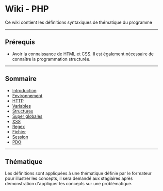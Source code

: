 # Wiki - PHP

Ce wiki contient les définitions syntaxiques de thématique du programme

___

## Prérequis

* Avoir la connaissance de HTML et CSS. Il est également nécessaire de connaître
la programmation structurée.

___

## Sommaire

* [Introduction](https://github.com/seeren-training/PHP/wiki/01)
* [Environnement](https://github.com/seeren-training/PHP/wiki/02)
* [HTTP](https://github.com/seeren-training/PHP/wiki/03)
* [Variables](https://github.com/seeren-training/PHP/wiki/04)
* [Structures](https://github.com/seeren-training/PHP/wiki/05)
* [Super globales](https://github.com/seeren-training/PHP/wiki/06)
* [XSS](https://github.com/seeren-training/PHP/wiki/07)
* [Regex](https://github.com/seeren-training/PHP/wiki/08)
* [Fichier](https://github.com/seeren-training/PHP/wiki/09)
* [Session](https://github.com/seeren-training/PHP/wiki/10)
* [PDO](https://github.com/seeren-training/PHP/wiki/11)

___

## Thématique

Les définitions sont appliquées à une thématique définie par le formateur pour illustrer les concepts, il sera demandé aux stagiaires après démonstration d'appliquer les concepts sur une problématique.
